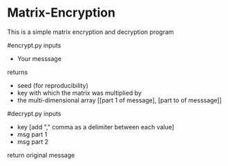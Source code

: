 # Matrix-Encryption
This is a simple matrix encryption and decryption program

#encrypt.py
inputs
- Your messsage

returns
- seed (for reproducibility)
- key with which the matrix was multiplied by
- the multi-dimensional array [[part 1 of message], [part to of messsage]]

#decrypt.py
inputs
- key [add "," comma as a delimiter between each value]
- msg part 1
- msg part 2

return
original message
